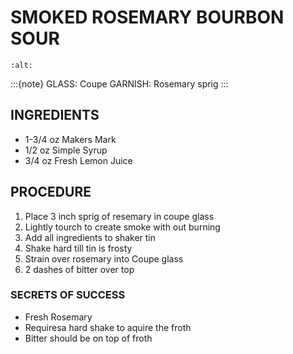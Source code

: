 # SMOKED ROSEMARY BOURBON SOUR


```{image} ../images/
:alt: 
```

:::{note}
GLASS: Coupe
GARNISH: Rosemary sprig
:::

## INGREDIENTS
* 1-3/4 oz   Makers Mark
* 1/2 oz    Simple Syrup
* 3/4 oz   Fresh Lemon Juice

## PROCEDURE
1. Place 3 inch sprig of resemary in coupe glass
2. Lightly tourch to create smoke with out burning
3. Add all ingredients to shaker tin
4. Shake hard till tin is frosty
5. Strain over rosemary into Coupe glass
6. 2 dashes of bitter over top

### SECRETS OF SUCCESS
* Fresh Rosemary
* Requiresa hard shake to aquire the froth
* Bitter should be on top of froth

